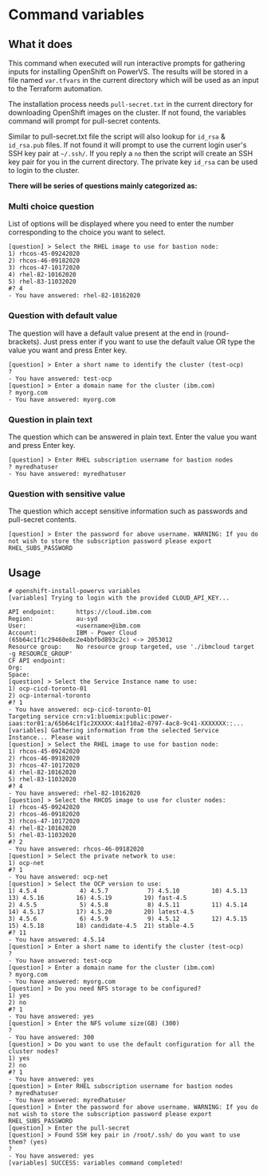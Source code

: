 # Command variables

## What it does

This command when executed will run interactive prompts for gathering inputs for installing OpenShift on PowerVS. The results will be stored in a file named `var.tfvars` in the current directory which will be used as an input to the Terraform automation.

The installation process needs `pull-secret.txt` in the current directory for downloading OpenShift images on the cluster. If not found, the variables command will prompt for pull-secret contents.

Similar to pull-secret.txt file the script will also lookup for `id_rsa` & `id_rsa.pub` files. If not found it will prompt to use the current login user's SSH key pair at `~/.ssh/`. If you reply a `no` then the script will create an SSH key pair for you in the current directory. The private key `id_rsa` can be used to login to the cluster.


**There will be series of questions mainly categorized as:**

### Multi choice question
List of options will be displayed where you need to enter the number corresponding to the choice you want to select.
```
[question] > Select the RHEL image to use for bastion node:
1) rhcos-45-09242020
2) rhcos-46-09182020
3) rhcos-47-10172020
4) rhel-82-10162020
5) rhel-83-11032020
#? 4
- You have answered: rhel-82-10162020
```

### Question with default value
The question will have a default value present at the end in (round-brackets). Just press enter if you want to use the default value OR type the value you want and press Enter key.
```
[question] > Enter a short name to identify the cluster (test-ocp)
?
- You have answered: test-ocp
[question] > Enter a domain name for the cluster (ibm.com)
? myorg.com
- You have answered: myorg.com

```

### Question in plain text
The question which can be answered in plain text. Enter the value you want and press Enter key.
```
[question] > Enter RHEL subscription username for bastion nodes
? myredhatuser
- You have answered: myredhatuser
```

### Question with sensitive value
The question which accept sensitive information such as passwords and pull-secret contents.
```
[question] > Enter the password for above username. WARNING: If you do not wish to store the subscription password please export RHEL_SUBS_PASSWORD
```


## Usage

```
# openshift-install-powervs variables
[variables] Trying to login with the provided CLOUD_API_KEY...

API endpoint:      https://cloud.ibm.com
Region:            au-syd
User:              <username>@ibm.com
Account:           IBM - Power Cloud (65b64c1f1c29460e8c2e4bbfbd893c2c) <-> 2053012
Resource group:    No resource group targeted, use './ibmcloud target -g RESOURCE_GROUP'
CF API endpoint:
Org:
Space:
[question] > Select the Service Instance name to use:
1) ocp-cicd-toronto-01
2) ocp-internal-toronto
#? 1
- You have answered: ocp-cicd-toronto-01
Targeting service crn:v1:bluemix:public:power-iaas:tor01:a/65b64c1f1c2XXXXX:4a1f10a2-0797-4ac8-9c41-XXXXXXX::...
[variables] Gathering information from the selected Service Instance... Please wait
[question] > Select the RHEL image to use for bastion node:
1) rhcos-45-09242020
2) rhcos-46-09182020
3) rhcos-47-10172020
4) rhel-82-10162020
5) rhel-83-11032020
#? 4
- You have answered: rhel-82-10162020
[question] > Select the RHCOS image to use for cluster nodes:
1) rhcos-45-09242020
2) rhcos-46-09182020
3) rhcos-47-10172020
4) rhel-82-10162020
5) rhel-83-11032020
#? 2
- You have answered: rhcos-46-09182020
[question] > Select the private network to use:
1) ocp-net
#? 1
- You have answered: ocp-net
[question] > Select the OCP version to use:
1) 4.5.4            4) 4.5.7           7) 4.5.10         10) 4.5.13         13) 4.5.16         16) 4.5.19         19) fast-4.5
2) 4.5.5            5) 4.5.8           8) 4.5.11         11) 4.5.14         14) 4.5.17         17) 4.5.20         20) latest-4.5
3) 4.5.6            6) 4.5.9           9) 4.5.12         12) 4.5.15         15) 4.5.18         18) candidate-4.5  21) stable-4.5
#? 11
- You have answered: 4.5.14
[question] > Enter a short name to identify the cluster (test-ocp)
?
- You have answered: test-ocp
[question] > Enter a domain name for the cluster (ibm.com)
? myorg.com
- You have answered: myorg.com
[question] > Do you need NFS storage to be configured?
1) yes
2) no
#? 1
- You have answered: yes
[question] > Enter the NFS volume size(GB) (300)
?
- You have answered: 300
[question] > Do you want to use the default configuration for all the cluster nodes?
1) yes
2) no
#? 1
- You have answered: yes
[question] > Enter RHEL subscription username for bastion nodes
? myredhatuser
- You have answered: myredhatuser
[question] > Enter the password for above username. WARNING: If you do not wish to store the subscription password please export RHEL_SUBS_PASSWORD
[question] > Enter the pull-secret
[question] > Found SSH key pair in /root/.ssh/ do you want to use them? (yes)
?
- You have answered: yes
[variables] SUCCESS: variables command completed!
```

